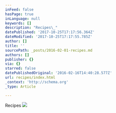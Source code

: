 ```yaml
---
inFeed: false
hasPage: true
inLanguage: null
keywords: []
description: "Recipes\_"
datePublished: '2017-10-25T17:17:56.364Z'
dateModified: '2017-10-25T17:17:55.785Z'
author: []
title: ''
sourcePath: _posts/2016-02-01-recipes.md
authors: []
publisher: {}
via: {}
starred: false
datePublishedOriginal: '2016-02-16T14:40:28.577Z'
url: recipes/index.html
_context: 'http://schema.org'
_type: Article

---
```

Recipes ![](https://thefarmintheforest.files.wordpress.com/2014/08/20140830-mirte-rein-370.jpg?w=1200&h=&crop=1)
